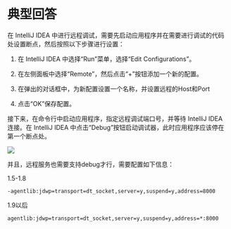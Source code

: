 # 典型回答


在 IntelliJ IDEA 中进行远程调试，需要先启动应用程序并在需要进行调试的代码处设置断点，然后按照以下步骤进行设置：



1. 在 IntelliJ IDEA 中选择“Run”菜单，选择“Edit Configurations”。



2. 在左侧面板中选择“Remote”，然后点击“+”按钮添加一个新的配置。



3. 在弹出的对话框中，为新配置设置一个名称，并设置远程的Host和Port



4. 点击“OK”保存配置。



接下来，在命令行中启动应用程序，指定远程调试端口号，并等待 IntelliJ IDEA 连接。在 IntelliJ IDEA 中点击“Debug”按钮启动调试器，此时应用程序应该停在第一个断点处。



![](https://cdn.nlark.com/yuque/0/2023/png/5378072/1678007048697-34522acd-1c00-4bc1-9ebd-af9edf9053f0.png)





并且，远程服务也需要支持debug才行，需要配置如下信息：



1.5-1.8

```plain
-agentlib:jdwp=transport=dt_socket,server=y,suspend=y,address=8000
```



1.9以后

```plain
agentlib:jdwp=transport=dt_socket,server=y,suspend=y,address=*:8000
```

